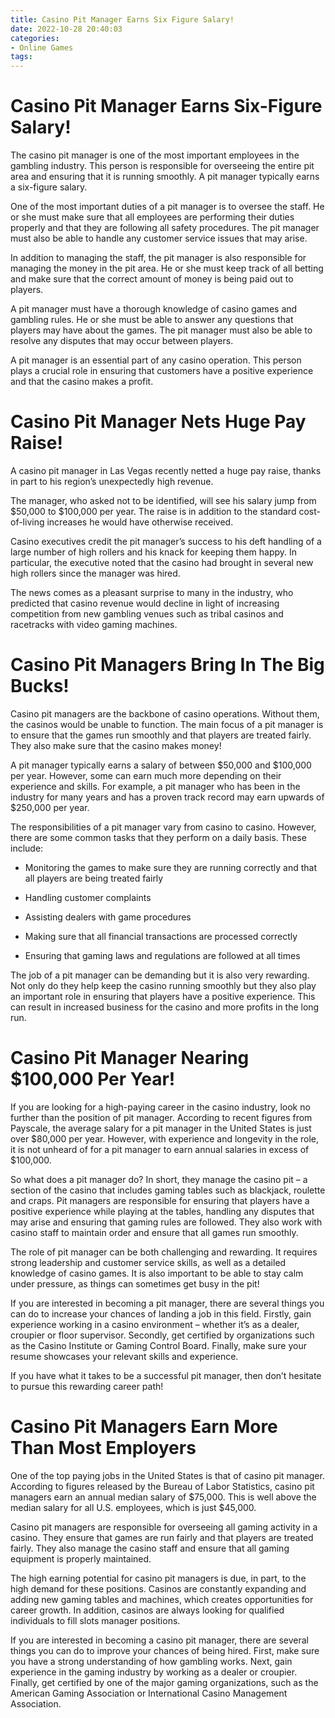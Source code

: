 ```yaml
---
title: Casino Pit Manager Earns Six Figure Salary!
date: 2022-10-28 20:40:03
categories:
- Online Games
tags:
---
```



#  Casino Pit Manager Earns Six-Figure Salary!

The casino pit manager is one of the most important employees in the gambling industry. This person is responsible for overseeing the entire pit area and ensuring that it is running smoothly. A pit manager typically earns a six-figure salary.

One of the most important duties of a pit manager is to oversee the staff. He or she must make sure that all employees are performing their duties properly and that they are following all safety procedures. The pit manager must also be able to handle any customer service issues that may arise.

In addition to managing the staff, the pit manager is also responsible for managing the money in the pit area. He or she must keep track of all betting and make sure that the correct amount of money is being paid out to players.

A pit manager must have a thorough knowledge of casino games and gambling rules. He or she must be able to answer any questions that players may have about the games. The pit manager must also be able to resolve any disputes that may occur between players.

A pit manager is an essential part of any casino operation. This person plays a crucial role in ensuring that customers have a positive experience and that the casino makes a profit.

#  Casino Pit Manager Nets Huge Pay Raise!

A casino pit manager in Las Vegas recently netted a huge pay raise, thanks in part to his region’s unexpectedly high revenue.

The manager, who asked not to be identified, will see his salary jump from $50,000 to $100,000 per year. The raise is in addition to the standard cost-of-living increases he would have otherwise received.

Casino executives credit the pit manager’s success to his deft handling of a large number of high rollers and his knack for keeping them happy. In particular, the executive noted that the casino had brought in several new high rollers since the manager was hired.

The news comes as a pleasant surprise to many in the industry, who predicted that casino revenue would decline in light of increasing competition from new gambling venues such as tribal casinos and racetracks with video gaming machines.

#  Casino Pit Managers Bring In The Big Bucks!

Casino pit managers are the backbone of casino operations. Without them, the casinos would be unable to function. The main focus of a pit manager is to ensure that the games run smoothly and that players are treated fairly. They also make sure that the casino makes money!

A pit manager typically earns a salary of between $50,000 and $100,000 per year. However, some can earn much more depending on their experience and skills. For example, a pit manager who has been in the industry for many years and has a proven track record may earn upwards of $250,000 per year.

The responsibilities of a pit manager vary from casino to casino. However, there are some common tasks that they perform on a daily basis. These include:

* Monitoring the games to make sure they are running correctly and that all players are being treated fairly

* Handling customer complaints

* Assisting dealers with game procedures

* Making sure that all financial transactions are processed correctly

* Ensuring that gaming laws and regulations are followed at all times

The job of a pit manager can be demanding but it is also very rewarding. Not only do they help keep the casino running smoothly but they also play an important role in ensuring that players have a positive experience. This can result in increased business for the casino and more profits in the long run.

#  Casino Pit Manager Nearing $100,000 Per Year!

If you are looking for a high-paying career in the casino industry, look no further than the position of pit manager. According to recent figures from Payscale, the average salary for a pit manager in the United States is just over $80,000 per year. However, with experience and longevity in the role, it is not unheard of for a pit manager to earn annual salaries in excess of $100,000.

So what does a pit manager do? In short, they manage the casino pit – a section of the casino that includes gaming tables such as blackjack, roulette and craps. Pit managers are responsible for ensuring that players have a positive experience while playing at the tables, handling any disputes that may arise and ensuring that gaming rules are followed. They also work with casino staff to maintain order and ensure that all games run smoothly.

The role of pit manager can be both challenging and rewarding. It requires strong leadership and customer service skills, as well as a detailed knowledge of casino games. It is also important to be able to stay calm under pressure, as things can sometimes get busy in the pit!

If you are interested in becoming a pit manager, there are several things you can do to increase your chances of landing a job in this field. Firstly, gain experience working in a casino environment – whether it’s as a dealer, croupier or floor supervisor. Secondly, get certified by organizations such as the Casino Institute or Gaming Control Board. Finally, make sure your resume showcases your relevant skills and experience.

If you have what it takes to be a successful pit manager, then don’t hesitate to pursue this rewarding career path!

#  Casino Pit Managers Earn More Than Most Employers

One of the top paying jobs in the United States is that of casino pit manager. According to figures released by the Bureau of Labor Statistics, casino pit managers earn an annual median salary of $75,000. This is well above the median salary for all U.S. employees, which is just $45,000.

Casino pit managers are responsible for overseeing all gaming activity in a casino. They ensure that games are run fairly and that players are treated fairly. They also manage the casino staff and ensure that all gaming equipment is properly maintained.

The high earning potential for casino pit managers is due, in part, to the high demand for these positions. Casinos are constantly expanding and adding new gaming tables and machines, which creates opportunities for career growth. In addition, casinos are always looking for qualified individuals to fill slots manager positions.

If you are interested in becoming a casino pit manager, there are several things you can do to improve your chances of being hired. First, make sure you have a strong understanding of how gambling works. Next, gain experience in the gaming industry by working as a dealer or croupier. Finally, get certified by one of the major gaming organizations, such as the American Gaming Association or International Casino Management Association.